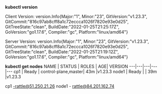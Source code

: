 **kubectl version**


Client Version: version.Info{Major:"1", Minor:"23", GitVersion:"v1.23.3", GitCommit:"816c97ab8cff8a1c72eccca1026f7820e93e0d25", GitTreeState:"clean", BuildDate:"2022-01-25T21:25:17Z", GoVersion:"go1.17.6", Compiler:"gc", Platform:"linux/amd64"}


Server Version: version.Info{Major:"1", Minor:"23", GitVersion:"v1.23.3", GitCommit:"816c97ab8cff8a1c72eccca1026f7820e93e0d25", GitTreeState:"clean", BuildDate:"2022-01-25T21:19:12Z", GoVersion:"go1.17.6", Compiler:"gc", Platform:"linux/amd64"}


**kubectl get nodes**
NAME  |  STATUS  | ROLES           |       AGE|   VERSION
---|---|---|---|---
cp1  |  Ready  |  control-plane,master|   43m   |v1.23.3
node1 |  Ready  |  <none>      |           39m   |v1.23.3
  
  
  
  cp1 -rattle@51.250.21.26
  node1 - rattle@84.201.162.74
